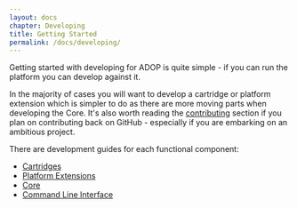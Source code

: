 ```yaml
---
layout: docs
chapter: Developing
title: Getting Started 
permalink: /docs/developing/
---
```


Getting started with developing for ADOP is quite simple - if you can run the platform you can develop against it.

In the majority of cases you will want to develop a cartridge or platform extension which is simpler to do as there are more moving parts when developing the Core. It's also worth reading the [contributing](/adop-docker-compose/docs/contributing/) section if you plan on contributing back on GitHub - especially if you are embarking on an ambitious project.

There are development guides for each functional component:

* [Cartridges](/adop-docker-compose/docs/developing/cartridges/)
* [Platform Extensions](/adop-docker-compose/docs/developing/platform-extensions/)
* [Core](/adop-docker-compose/docs/developing/core/)
* [Command Line Interface](/adop-docker-compose/docs/developing/cli/)
